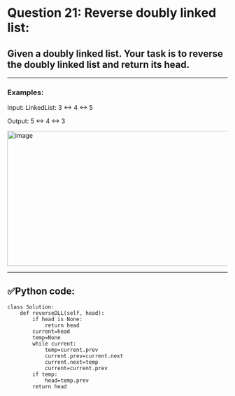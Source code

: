 # Question 21: Reverse doubly linked list:

## Given a doubly linked list. Your task is to reverse the doubly linked list and return its head.

---
### Examples:

Input: LinkedList: 3 <-> 4 <-> 5

Output: 5 <-> 4 <-> 3

<img width="517" height="309" alt="image" src="https://github.com/user-attachments/assets/2a3732a7-8885-4755-a5b0-cc29a2157dba" />

---
## ✅Python code:

```
class Solution:
    def reverseDLL(self, head):
        if head is None:
            return head
        current=head
        temp=None
        while current:
            temp=current.prev
            current.prev=current.next
            current.next=temp
            current=current.prev
        if temp:
            head=temp.prev
        return head
```

